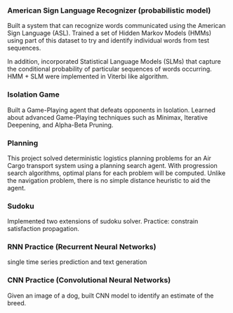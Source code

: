 
### American Sign Language Recognizer (probabilistic model)

Built a system that can recognize words communicated using the American Sign Language (ASL). Trained a set of Hidden Markov Models (HMMs) using part of this dataset to try and identify individual words from test sequences.

In addition, incorporated Statistical Language Models (SLMs) that capture the conditional probability of particular sequences of words occurring. HMM + SLM were implemented in Viterbi like algorithm. 

### Isolation Game

Built a Game-Playing agent that defeats opponents in Isolation. Learned about advanced Game-Playing techniques such as Minimax, Iterative Deepening, and Alpha-Beta Pruning.

### Planning

This project solved deterministic logistics planning problems for an Air Cargo transport system using a planning search agent. With progression search algorithms, optimal plans for each problem will be computed.  Unlike the navigation problem, there is no simple distance heuristic to aid the agent. 

### Sudoku

Implemented two extensions of sudoku solver. Practice: constrain satisfaction propagation.

### RNN Practice (Recurrent Neural Networks)

single time series prediction and text generation

### CNN Practice (Convolutional Neural Networks)

Given an image of a dog, built CNN model to identify an estimate of the breed. 
